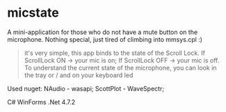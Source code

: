 # micstate
A mini-application for those who do not have a mute button on the microphone. Nothing special, just tired of climbing into mmsys.cpl :)
>it's very simple, this app binds to the state of the Scroll Lock. If ScrollLock ON -> your mic is on; If ScrollLock OFF -> your mic is off. To understand the current state of the microphone, you can look in the tray or / and on your keyboard led 

Used nuget:
NAudio - wasapi;
ScottPlot - WaveSpectr;

C#
WinForms
.Net 4.7.2

